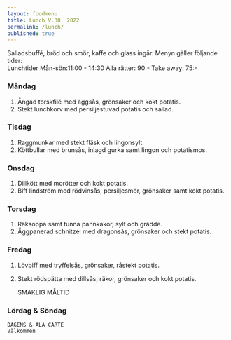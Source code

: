 ```yaml
---
layout: foodmenu
title: Lunch V.38  2022
permalink: /lunch/
published: true
---
```

Salladsbuffé, bröd och smör, kaffe och glass ingår.
Menyn gäller följande tider:  
Lunchtider  Mån-sön:11:00 - 14:30
Alla rätter: 90:- Take away: 75:-
                                
### Måndag
1. Ångad torskfilé med äggsås, grönsaker och kokt potatis.
2. Stekt lunchkorv med persiljestuvad potatis och sallad.

### Tisdag
1. Raggmunkar med stekt fläsk och lingonsylt.
2. Köttbullar med brunsås, inlagd gurka samt lingon och potatismos.


### Onsdag
1. Dillkött med morötter och kokt potatis.
2. Biff lindström med rödvinsås, persiljesmör, grönsaker samt kokt potatis.

### Torsdag
1. Räksoppa samt tunna pannkakor, sylt och grädde. 
2. Äggpanerad schnitzel med dragonsås, grönsaker och stekt potatis.

### Fredag  
1. Lövbiff med tryffelsås, grönsaker, råstekt potatis.
2. Stekt rödspätta med dillsås, räkor, grönsaker och kokt potatis.
 

     SMAKLIG MÅLTID
  
  ### Lördag & Söndag 
    DAGENS & ALA CARTÈ
    Välkommen
    
       
    

   
    
   
     
